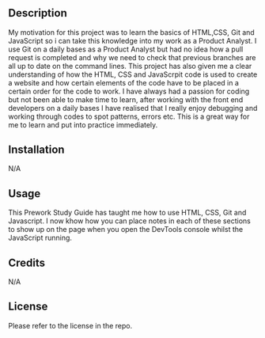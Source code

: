 # <Prework Study Guide Webpage>

## Description

My motivation for this project was to learn the basics of HTML,CSS, Git and JavaScript so i can take this knowledge into my work as a Product Analyst. I use Git on a daily bases as a Product Analyst but had no idea how a pull request is completed and why we need to check that previous branches are all up to date on the command lines. This project has also given me a clear understanding of how the HTML, CSS and JavaScrpit code is used to create a website and how certain elements of the code have to be placed in a certain order for the code to work. I have always had a passion for coding but not been able to make time to learn, after working with the front end developers on a daily bases I have realised that I really enjoy debugging and working through codes to spot patterns, errors etc. This is a great way for me to learn and put into practice immediately.

## Installation

N/A

## Usage

This Prework Study Guide has taught me how to use HTML, CSS, Git and Javascript. I now khow how you can place notes in each of these sections to show up on the page when you open the DevTools console whilst the JavaScript running.

## Credits

N/A

## License

Please refer to the license in the repo.
